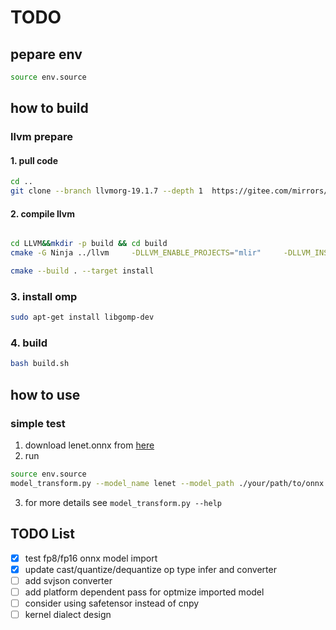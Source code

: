 # TODO
## pepare env
```bash
source env.source
```
## how to build

### llvm prepare

#### 1. pull code

```bash
cd ..
git clone --branch llvmorg-19.1.7 --depth 1  https://gitee.com/mirrors/LLVM.git
```

#### 2. compile llvm

```bash

cd LLVM&&mkdir -p build && cd build
cmake -G Ninja ../llvm     -DLLVM_ENABLE_PROJECTS="mlir"     -DLLVM_INSTALL_UTILS=ON     -DLLVM_TARGETS_TO_BUILD=""     -DLLVM_ENABLE_ASSERTIONS=ON     -DMLIR_INCLUDE_TESTS=OFF     -DLLVM_INSTALL_GTEST=ON     -DMLIR_ENABLE_BINDINGS_PYTHON=ON     -DCMAKE_BUILD_TYPE=Release -DCMAKE_INSTALL_PREFIX=../../llvm_release -DCMAKE_C_COMPILER=clang -DCMAKE_CXX_COMPILER=clang++ -DLLVM_ENABLE_BINDINGS=ON   -DLLVM_ENABLE_LLD=ON -DLLVM_ENABLE_PIC=ON  -DMLIR_INCLUDE_INTEGRATION_TESTS=ON -DPython3_EXECUTABLE=$(which python3)

cmake --build . --target install

```

### 3. install omp

```bash
sudo apt-get install libgomp-dev
```

### 4. build
```bash
bash build.sh
```
## how to use
### simple test
1. download lenet.onnx from [here](https://github.com/ONNC/onnc-tutorial/blob/master/models/lenet/lenet.onnx)
2. run
```bash
source env.source
model_transform.py --model_name lenet --model_path ./your/path/to/onnx --platform onnx - --mlir ./lenet.mlir
```
3. for more details see `model_transform.py --help`

## TODO List
- [X] test fp8/fp16 onnx model import
- [X] update cast/quantize/dequantize op type infer and converter
- [ ] add svjson converter
- [ ] add platform dependent pass for optmize imported model
- [ ] consider using safetensor instead of cnpy
- [ ] kernel dialect design
